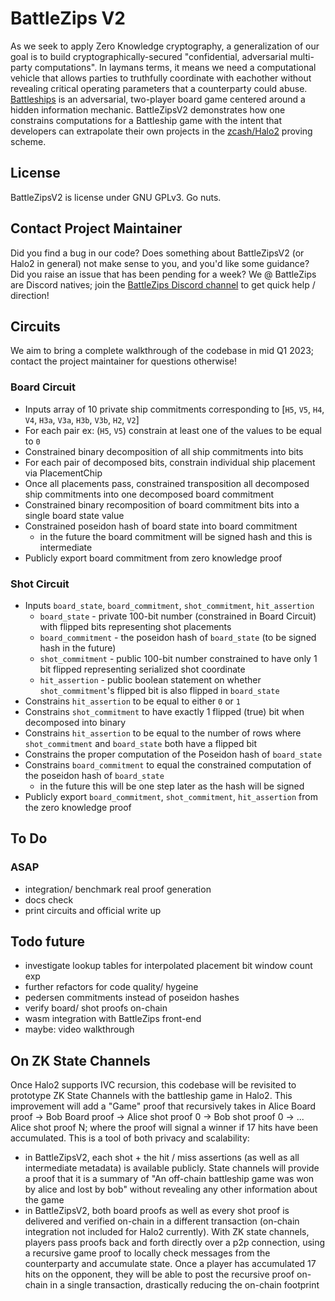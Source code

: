 # BattleZips V2
As we seek to apply Zero Knowledge cryptography, a generalization of our goal is to build cryptographically-secured "confidential, adversarial multi-party computations". In laymans terms, it means we need a computational vehicle that allows parties to truthfully coordinate with eachother without revealing critical operating parameters that a counterparty could abuse. [Battleships](https://www.hasbro.com/common/instruct/battleship.pdf) is an adversarial, two-player board game centered around a hidden information mechanic. BattleZipsV2 demonstrates how one constrains computations for a Battleship game with the intent that developers can extrapolate their own projects in the [zcash/Halo2](https://github.com/zcash/halo2) proving scheme. 

## License
BattleZipsV2 is license under GNU GPLv3. Go nuts.

## Contact Project Maintainer
Did you find a bug in our code? Does something about BattleZipsV2 (or Halo2 in general) not make sense to you, and you'd like some guidance? Did you raise an issue that has been pending for a week? We @ BattleZips are Discord natives; join the [BattleZips Discord channel](https://discord.gg/NEyTSmjewn) to get quick help / direction!

## Circuits
We aim to bring a complete walkthrough of the codebase in mid Q1 2023; contact the project maintainer for questions otherwise!

### Board Circuit
  - Inputs array of 10 private ship commitments corresponding to [`H5`, `V5`, `H4`, `V4`, `H3a`, `V3a`, `H3b`, `V3b`, `H2`, `V2`]
  - For each pair ex: (`H5`, `V5`) constrain at least one of the values to be equal to `0`
  - Constrained binary decomposition of all ship commitments into bits
  - For each pair of decomposed bits, constrain individual ship placement via PlacementChip
  - Once all placements pass, constrained transposition all decomposed ship commitments into one decomposed board commitment
  - Constrained binary recomposition of board commitment bits into a single board state value
  - Constrained poseidon hash of board state into board commitment
    - in the future the board commitment will be signed hash and this is intermediate
  - Publicly export board commitment from zero knowledge proof

### Shot Circuit
  - Inputs `board_state`, `board_commitment`, `shot_commitment`, `hit_assertion`
     - `board_state` - private 100-bit number (constrained in Board Circuit) with flipped bits representing shot placements
     - `board_commitment` - the poseidon hash of `board_state` (to be signed hash in the future)
     - `shot_commitment` - public 100-bit number constrained to have only 1 bit flipped representing serialized shot coordinate
     - `hit_assertion` - public boolean statement on whether `shot_commitment`'s flipped bit is also flipped in `board_state`
  - Constrains `hit_assertion` to be equal to either `0` or `1`
  - Constrains `shot_commitment` to have exactly 1 flipped (true) bit when decomposed into binary
  - Constrains `hit_assertion` to be equal to the number of rows where `shot_commitment` and `board_state` both have a flipped bit
  - Constrains the proper computation of the Poseidon hash of `board_state`
  - Constrains `board_commitment` to equal the constrained computation of the poseidon hash of `board_state`
    - in the future this will be one step later as the hash will be signed
  - Publicly export `board_commitment`, `shot_commitment`, `hit_assertion` from the zero knowledge proof

## To Do
### ASAP
 - integration/ benchmark real proof generation
 - docs check
 - print circuits and official write up

## Todo future
 - investigate lookup tables for interpolated placement bit window count exp
 - further refactors for code quality/ hygeine
 - pedersen commitments instead of poseidon hashes
 - verify board/ shot proofs on-chain
 - wasm integration with BattleZips front-end
 - maybe: video walkthrough

## On ZK State Channels
Once Halo2 supports IVC recursion, this codebase will be revisited to prototype ZK State Channels with the battleship game in Halo2. This improvement will add a "Game" proof that recursively takes in Alice Board proof -> Bob Board proof -> Alice shot proof 0 -> Bob shot proof 0 -> ... Alice shot proof N; where the proof will signal a winner if 17 hits have been accumulated. This is a tool of both privacy and scalability:
 * in BattleZipsV2, each shot + the hit / miss assertions (as well as all intermediate metadata) is available publicly. State channels will provide a proof that it is a summary of "An off-chain battleship game was won by alice and lost by bob" without revealing any other information about the game
 * in BattleZipsV2, both board proofs as well as every shot proof is delivered and verified on-chain in a different transaction (on-chain integration not included for Halo2 currently). With ZK state channels, players pass proofs back and forth directly over a p2p connection, using a recursive game proof to locally check messages from the counterparty and accumulate state. Once a player has accumulated 17 hits on the opponent, they will be able to post the recursive proof on-chain in a single transaction, drastically reducing the on-chain footprint
